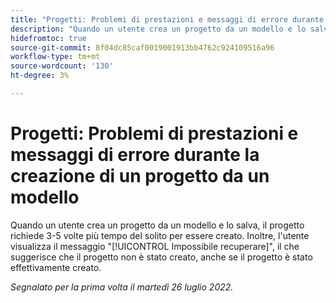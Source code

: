 ```yaml
---
title: "Progetti: Problemi di prestazioni e messaggi di errore durante la creazione di un progetto da un modello."
description: "Quando un utente crea un progetto da un modello e lo salva, il progetto richiede 3-5 volte più tempo del solito per essere creato. Inoltre, l’utente visualizza il messaggio Impossibile recuperare, il che suggerisce che il progetto non è stato creato, anche se il progetto è stato effettivamente creato."
hidefromtoc: true
source-git-commit: 8f04dc85caf0019001913bb4762c924109516a96
workflow-type: tm+mt
source-wordcount: '130'
ht-degree: 3%

---
```



# Progetti: Problemi di prestazioni e messaggi di errore durante la creazione di un progetto da un modello

Quando un utente crea un progetto da un modello e lo salva, il progetto richiede 3-5 volte più tempo del solito per essere creato. Inoltre, l&#39;utente visualizza il messaggio &quot;[!UICONTROL Impossibile recuperare]&quot;, il che suggerisce che il progetto non è stato creato, anche se il progetto è stato effettivamente creato.

_Segnalato per la prima volta il martedì 26 luglio 2022._

